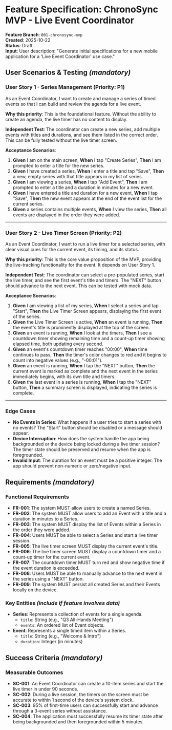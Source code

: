 # Feature Specification: ChronoSync MVP - Live Event Coordinator

**Feature Branch**: `001-chronosync-mvp`  
**Created**: 2025-10-22  
**Status**: Draft  
**Input**: User description: "Generate initial specifications for a new mobile application for a 'Live Event Coordinator' use case."

## User Scenarios & Testing *(mandatory)*

### User Story 1 - Series Management (Priority: P1)

As an Event Coordinator, I want to create and manage a series of timed events so that I can build and review the agenda for a live event.

**Why this priority**: This is the foundational feature. Without the ability to create an agenda, the live timer has no content to display.

**Independent Test**: The coordinator can create a new series, add multiple events with titles and durations, and see them listed in the correct order. This can be fully tested without the live timer screen.

**Acceptance Scenarios**:

1. **Given** I am on the main screen, **When** I tap "Create Series", **Then** I am prompted to enter a title for the new series.
2. **Given** I have created a series, **When** I enter a title and tap "Save", **Then** a new, empty series with that title appears in my list of series.
3. **Given** I am viewing a series, **When** I tap "Add Event", **Then** I am prompted to enter a title and a duration in minutes for a new event.
4. **Given** I have entered a title and duration for a new event, **When** I tap "Save", **Then** the new event appears at the end of the event list for the current series.
5. **Given** a series contains multiple events, **When** I view the series, **Then** all events are displayed in the order they were added.

---

### User Story 2 - Live Timer Screen (Priority: P2)

As an Event Coordinator, I want to run a live timer for a selected series, with clear visual cues for the current event, its timing, and its status.

**Why this priority**: This is the core value proposition of the MVP, providing the live-tracking functionality for the event. It depends on User Story 1.

**Independent Test**: The coordinator can select a pre-populated series, start the live timer, and see the first event's title and timers. The "NEXT" button should advance to the next event. This can be tested with mock data.

**Acceptance Scenarios**:

1. **Given** I am viewing a list of my series, **When** I select a series and tap "Start", **Then** the Live Timer Screen appears, displaying the first event of the series.
2. **Given** the Live Timer Screen is active, **When** an event is running, **Then** the event's title is prominently displayed at the top of the screen.
3. **Given** an event is running, **When** I look at the timers, **Then** I see a countdown timer showing remaining time and a count-up timer showing elapsed time, both updating every second.
4. **Given** an event's countdown timer reaches "00:00", **When** time continues to pass, **Then** the timer's color changes to red and it begins to count into negative values (e.g., "-00:01").
5. **Given** an event is running, **When** I tap the "NEXT" button, **Then** the current event is marked as complete and the next event in the series immediately begins, with its own title and timers.
6. **Given** the last event in a series is running, **When** I tap the "NEXT" button, **Then** a summary screen is displayed, indicating the series is complete.

---

### Edge Cases

- **No Events in Series**: What happens if a user tries to start a series with no events? The "Start" button should be disabled or a message should appear.
- **Device Interruption**: How does the system handle the app being backgrounded or the device being locked during a live timer session? The timer state should be preserved and resume when the app is foregrounded.
- **Invalid Input**: The duration for an event must be a positive integer. The app should prevent non-numeric or zero/negative input.

## Requirements *(mandatory)*

### Functional Requirements

- **FR-001**: The system MUST allow users to create a named Series.
- **FR-002**: The system MUST allow users to add an Event with a title and a duration in minutes to a Series.
- **FR-003**: The system MUST display the list of Events within a Series in the order they were added.
- **FR-004**: Users MUST be able to select a Series and start a live timer session.
- **FR-005**: The live timer screen MUST display the current event's title.
- **FR-006**: The live timer screen MUST display a countdown timer and a count-up timer for the current event.
- **FR-007**: The countdown timer MUST turn red and show negative time if the event duration is exceeded.
- **FR-008**: Users MUST be able to manually advance to the next event in the series using a "NEXT" button.
- **FR-009**: The system MUST persist all created Series and their Events locally on the device.

### Key Entities *(include if feature involves data)*

- **Series**: Represents a collection of events for a single agenda.
  - `title`: String (e.g., "Q3 All-Hands Meeting")
  - `events`: An ordered list of Event objects.
- **Event**: Represents a single timed item within a Series.
  - `title`: String (e.g., "Welcome & Intro")
  - `duration`: Integer (in minutes)

## Success Criteria *(mandatory)*

### Measurable Outcomes

- **SC-001**: An Event Coordinator can create a 10-item series and start the live timer in under 90 seconds.
- **SC-002**: During a live session, the timers on the screen must be accurate to within 1 second of the device's system clock.
- **SC-003**: 95% of first-time users can successfully start and advance through a 3-event series without assistance.
- **SC-004**: The application must successfully resume its timer state after being backgrounded and then foregrounded within 5 minutes.
